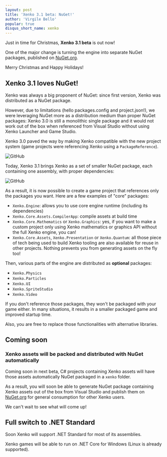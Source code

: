```yaml
---
layout: post
title: 'Xenko 3.1 beta: NuGet!'
author: 'Virgile Bello'
popular: true
disqus_short_name: xenko
---
```


Just in time for Christmas, **Xenko 3.1 beta** is out now!

One of the major change is turning the engine into separate NuGet packages, published on [NuGet.org](https://www.nuget.org/profiles/xenko.com).

Merry Christmas and Happy Holidays!

## Xenko 3.1 loves NuGet!

Xenko was always a big proponent of NuGet: since first version, Xenko was distributed as a NuGet package.

However, due to limitations (hello packages.config and project.json!), we were leveraging NuGet more as a distribution medium than proper NuGet packages: Xenko 3.0 is still a monolithic single package and it would not work out of the box when referenced from Visual Studio without using Xenko Launcher and Game Studio.

Xenko 3.0 paved the way by making Xenko compatible with the new project system (game projects were referencing Xenko using a `PackageReference`).

![GitHub](/images/blog/2018-11-13-feature-spotlight-xenko-3-1-and-nuget/xenko-ref-old.png)

Today, Xenko 3.1 brings Xenko as a set of smaller NuGet package, each containing one assembly, with proper dependencies:

![GitHub](/images/blog/2018-11-13-feature-spotlight-xenko-3-1-and-nuget/xenko-ref-new.png)

As a result, it is now possible to create a game project that references only the packages you want. Here are a few examples of "core" packages:

* `Xenko.Engine`: allows you to use core engine runtime (including its dependencies)
* `Xenko.Core.Assets.CompilerApp`: compile assets at build time
* `Xenko.Core.Mathematics` or `Xenko.Graphics`: yes, if you want to make a custom project only using Xenko mathematics or graphics API without the full Xenko engine, you can!
* `Xenko.Core.Assets`, `Xenko.Presentation` or `Xenko.Quantum`: all those piece of tech being used to build Xenko tooling are also available for reuse in other projects. Nothing prevents you from generating assets on the fly too!

Then, various parts of the engine are distributed as **optional** packages:

* `Xenko.Physics`
* `Xenko.Particles`
* `Xenko.UI`
* `Xenko.SpriteStudio`
* `Xenko.Video`

If you don't reference those packages, they won't be packaged with your game either. In many situations, it results in a smaller packaged game and improved startup time.

Also, you are free to replace those functionalities with alternative libraries.

## Coming soon

### Xenko assets will be packed and distributed with NuGet automatically

Coming soon in next beta, C# projects containing Xenko assets will have those assets automatically NuGet packaged in a `xenko` folder.

As a result, you will soon be able to generate NuGet package containing Xenko assets out of the box from Visual Studio and publish them on [NuGet.org](https://nuget.org) for general consumption for other Xenko users.

We can't wait to see what will come up!

## Full switch to .NET Standard

Soon Xenko will support .NET Standard for most of its assemblies.

Xenko games will be able to run on .NET Core for Windows (Linux is already supported).
